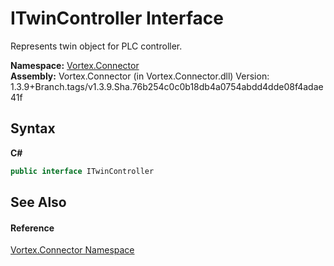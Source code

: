# ITwinController Interface
 

Represents twin object for PLC controller.

**Namespace:**&nbsp;<a href="N_Vortex_Connector.md">Vortex.Connector</a><br />**Assembly:**&nbsp;Vortex.Connector (in Vortex.Connector.dll) Version: 1.3.9+Branch.tags/v1.3.9.Sha.76b254c0c0b18db4a0754abdd4dde08f4adae41f

## Syntax

**C#**<br />
``` C#
public interface ITwinController
```


## See Also


#### Reference
<a href="N_Vortex_Connector.md">Vortex.Connector Namespace</a><br />